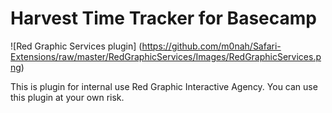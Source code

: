 Harvest Time Tracker for Basecamp
=================

![Red Graphic Services plugin]
(https://github.com/m0nah/Safari-Extensions/raw/master/RedGraphicServices/Images/RedGraphicServices.png)

This is plugin for internal use Red Graphic Interactive Agency. You can use this plugin at your own risk.
